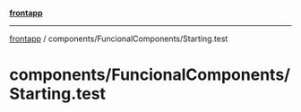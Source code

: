 [**frontapp**](../../../README.md)

***

[frontapp](../../../README.md) / components/FuncionalComponents/Starting.test

# components/FuncionalComponents/Starting.test

